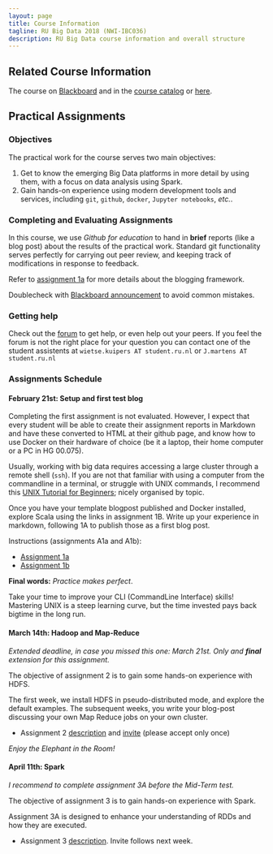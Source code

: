 ```yaml
---
layout: page
title: Course Information
tagline: RU Big Data 2018 (NWI-IBC036)
description: RU Big Data course information and overall structure
---
```


## Related Course Information

The course on
[Blackboard](http://bit.ly/RUBigDataBB-2018)
and in the
[course catalog](https://sis.ru.nl/osiris-student/OnderwijsCatalogusSelect.do?selectie=cursus&cursus=NWI-IBC036&collegejaar=2017)
or [here](http://www.ru.nl/studiegids/science/vm/osirislinks/ibc/nwi-ibc036/).

## Practical Assignments

### Objectives

The practical work for the course serves two main objectives:

1. Get to know the emerging Big Data platforms in more detail by using them, with a focus on data analysis using Spark.
2. Gain hands-on experience using modern development tools and services, including `git`, `github`, `docker`, `Jupyter notebooks`, *etc.*.

### Completing and Evaluating Assignments

In this course, we use *Github for education* to hand in **brief** reports (like a blog post) about the results of the 
practical work. Standard git functionality serves perfectly for carrying out peer review, and keeping track of 
modifications in response to feedback.

Refer to [assignment 1a](assignments/A1a-blogging.html) for more details about the blogging framework.

Doublecheck with [Blackboard announcement](https://blackboard.ru.nl/webapps/blackboard/execute/announcement?method=search&context=mybb&searchSelect=_115038_1) 
to avoid common mistakes.

### Getting help
Check out the [forum](https://github.com/rubigdata/forum-2018) to get help, or even help out your peers.
If you feel the forum is not the right place for your question you can contact one of the student assistents at
`wietse.kuipers AT student.ru.nl` or `J.martens AT student.ru.nl`

### Assignments Schedule

#### February 21st: Setup and first test blog

Completing the first assignment is not evaluated. However, I expect that every student will be able 
to create their assignment reports in Markdown and have these converted to HTML at their github page,
and know how to use Docker on their hardware of choice (be it a laptop, their home computer or
a PC in HG 00.075).

Usually, working with big data requires accessing a large cluster through a remote shell (`ssh`).
If you are not that familiar with using a computer from the commandline in a terminal, or struggle 
with UNIX commands, I recommend this [UNIX Tutorial for Beginners](http://www.ee.surrey.ac.uk/Teaching/Unix/);
nicely organised by topic. 

Once you have your template blogpost published and Docker installed, explore Scala using the links
in assignment 1B. Write up your experience in markdown, following 1A to publish those as a first blog post.

Instructions (assignments A1a and A1b):

* [Assignment 1a](assignments/A1a-blogging.html)
* [Assignment 1b](assignments/A1b-docker.html)

__Final words:__ _Practice makes perfect_.
 
Take your time to improve your CLI (CommandLine Interface) skills! 
Mastering UNIX is a steep learning curve, but the time invested pays back bigtime in the long run.

#### March 14th: Hadoop and Map-Reduce

_Extended deadline, in case you missed this one: March 21st. Only and **final** extension for this assignment._

The objective of assignment 2 is to gain some hands-on experience with HDFS.

The first week, we install HDFS in pseudo-distributed mode, and explore the default examples.
The subsequent weeks, you write your blog-post discussing your own Map Reduce jobs on your own cluster.

* Assignment 2 [description](assignments/A2-mapreduce.html) and [invite](https://classroom.github.com/a/H-Hs6uhw) (please accept only once)

_Enjoy the Elephant in the Room!_

#### April 11th: Spark

_I recommend to complete assignment 3A before the Mid-Term test._

The objective of assignment 3 is to gain hands-on experience with Spark.

Assignment 3A is designed to enhance your understanding of RDDs and how they are executed.

<!--
Assignment 3B helps you carry out a basic data analysis task using Spark Dataframes and/or Spark SQL.
-->

* Assignment 3 [description](assignments/A3-spark.html). Invite follows next week.

